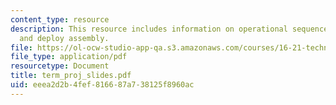 ```yaml
---
content_type: resource
description: This resource includes information on operational sequence, design requirements,
  and deploy assembly.
file: https://ol-ocw-studio-app-qa.s3.amazonaws.com/courses/16-21-techniques-for-structural-analysis-and-design-spring-2005/eeea2d2b4fef816687a738125f8960ac_term_proj_slides.pdf
file_type: application/pdf
resourcetype: Document
title: term_proj_slides.pdf
uid: eeea2d2b-4fef-8166-87a7-38125f8960ac
---
```

